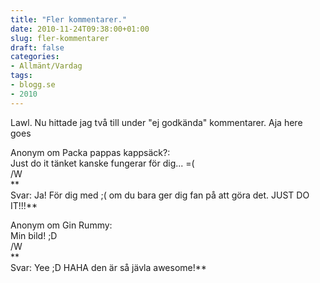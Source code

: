 ```yaml
---
title: "Fler kommentarer."
date: 2010-11-24T09:38:00+01:00
slug: fler-kommentarer
draft: false
categories:
- Allmänt/Vardag
tags:
- blogg.se
- 2010
---
```

Lawl. Nu hittade jag två till under "ej godkända" kommentarer. Aja here goes  
  
  
Anonym om Packa pappas kappsäck?:  
Just do it tänket kanske fungerar för dig... =(  
/W  
**  
Svar: Ja! För dig med ;( om du bara ger dig fan på att göra det. JUST DO IT!!!**  
  
Anonym om Gin Rummy:  
Min bild! ;D  
/W  
**  
Svar: Yee ;D HAHA den är så jävla awesome!**